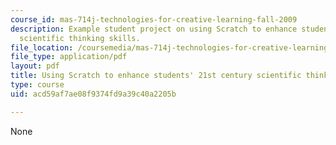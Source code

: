 ```yaml
---
course_id: mas-714j-technologies-for-creative-learning-fall-2009
description: Example student project on using Scratch to enhance students' 21st century
  scientific thinking skills.
file_location: /coursemedia/mas-714j-technologies-for-creative-learning-fall-2009/acd59af7ae08f9374fd9a39c40a2205b_MITMAS_714JF09_proj4_brief.pdf
file_type: application/pdf
layout: pdf
title: Using Scratch to enhance students' 21st century scientific thinking skills
type: course
uid: acd59af7ae08f9374fd9a39c40a2205b

---
```

None